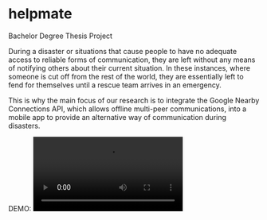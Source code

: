 # helpmate
Bachelor Degree Thesis Project

During a disaster or situations that cause people to have no adequate access to reliable forms of communication, they are left without any means of notifying others about their current situation. In these instances, where someone is cut off from the rest of the world, they are essentially left to fend for themselves until a rescue team arrives in an emergency.  
  
This is why the main focus of our research is to integrate the Google Nearby Connections API, which allows offline multi-peer communications, into a mobile app to provide an alternative way of communication during disasters.

DEMO:
<video src='https://github.com/user-attachments/assets/08283333-cda4-4686-82fe-9505067d78f9'/>

